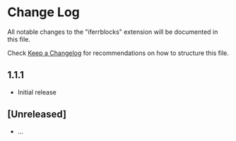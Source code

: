 # Change Log
All notable changes to the "iferrblocks" extension will be documented in this file.

Check [Keep a Changelog](http://keepachangelog.com/) for recommendations on how to structure this file.

## 1.1.1
- Initial release

## [Unreleased]
- ...
